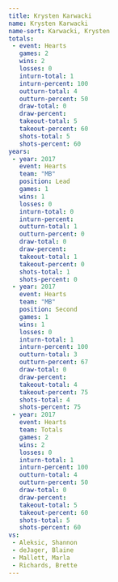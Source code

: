 ```yaml
---
title: Krysten Karwacki
name: Krysten Karwacki
name-sort: Karwacki, Krysten
totals:
 - event: Hearts
   games: 2
   wins: 2
   losses: 0
   inturn-total: 1
   inturn-percent: 100
   outturn-total: 4
   outturn-percent: 50
   draw-total: 0
   draw-percent:
   takeout-total: 5
   takeout-percent: 60
   shots-total: 5
   shots-percent: 60
years:
 - year: 2017
   event: Hearts
   team: "MB"
   position: Lead
   games: 1
   wins: 1
   losses: 0
   inturn-total: 0
   inturn-percent:
   outturn-total: 1
   outturn-percent: 0
   draw-total: 0
   draw-percent:
   takeout-total: 1
   takeout-percent: 0
   shots-total: 1
   shots-percent: 0
 - year: 2017
   event: Hearts
   team: "MB"
   position: Second
   games: 1
   wins: 1
   losses: 0
   inturn-total: 1
   inturn-percent: 100
   outturn-total: 3
   outturn-percent: 67
   draw-total: 0
   draw-percent:
   takeout-total: 4
   takeout-percent: 75
   shots-total: 4
   shots-percent: 75
 - year: 2017
   event: Hearts
   team: Totals
   games: 2
   wins: 2
   losses: 0
   inturn-total: 1
   inturn-percent: 100
   outturn-total: 4
   outturn-percent: 50
   draw-total: 0
   draw-percent:
   takeout-total: 5
   takeout-percent: 60
   shots-total: 5
   shots-percent: 60
vs:
 - Aleksic, Shannon
 - deJager, Blaine
 - Mallett, Marla
 - Richards, Brette
---
```

